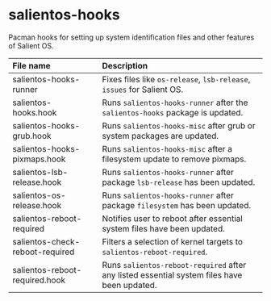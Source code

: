 # salientos-hooks

Pacman hooks for setting up system identification files and other features of Salient OS.

File name | Description
:--- | :---
salientos-hooks-runner | Fixes files like `os-release`, `lsb-release`, `issues` for Salient OS.
salientos-hooks.hook | Runs `salientos-hooks-runner` after the `salientos-hooks` package is updated.
salientos-hooks-grub.hook | Runs `salientos-hooks-misc` after grub or system packages are updated.
salientos-hooks-pixmaps.hook | Runs `salientos-hooks-misc` after a filesystem update to remove pixmaps.
salientos-lsb-release.hook | Runs `salientos-hooks-runner` after package `lsb-release` has been updated.
salientos-os-release.hook | Runs `salientos-hooks-runner` after package `filesystem` has been updated.
salientos-reboot-required | Notifies user to reboot after essential system files have been updated.
salientos-check-reboot-required | Filters a selection of kernel targets to `salientos-reboot-required`.
salientos-reboot-required.hook | Runs `salientos-reboot-required` after any listed essential system files have been updated.
